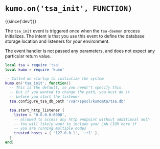 # `kumo.on('tsa_init', FUNCTION)`

{{since('dev')}}

The `tsa_init` event is triggered once when the `tsa-daemon` process initializes.
The intent is that you use this event to define the database storage location and
listeners for your environment.

The event handler is not passed any parameters, and does not expect
any particular return value.

```lua
local tsa = require 'tsa'
local kumo = require 'kumo'

-- Called on startup to initialize the system
kumo.on('tsa_init', function()
  -- This is the default, so you needn't specify this.
  -- But if you wanted to change the path, you must do it
  -- before you start the listener
  tsa.configure_tsa_db_path '/var/spool/kumomta/tsa.db'

  tsa.start_http_listener {
    listen = '0.0.0.0:8008',
    -- allowed to access any http endpoint without additional auth
    -- You will likely want to include your LAN CIDR here if
    -- you are running multiple nodes
    trusted_hosts = { '127.0.0.1', '::1' },
  }
end)
```
